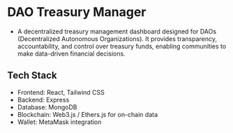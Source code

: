 # DAO Treasury Manager

- A decentralized treasury management dashboard designed for DAOs (Decentralized Autonomous Organizations). It provides transparency, accountability, and control over treasury funds, enabling communities to make data-driven financial decisions.

## Tech Stack
- Frontend: React, Tailwind CSS
- Backend: Express
- Database:  MongoDB
- Blockchain: Web3.js / Ethers.js for on-chain data
- Wallet: MetaMask integration